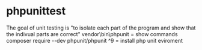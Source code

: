 # phpunittest
The goal of unit testing is "to isolate each part of the program and show that the indivual parts are correct"
vendor\bin\phpunit = show commands
composer require --dev phpunit/phpunit ^9 = install php unit eviroment 
